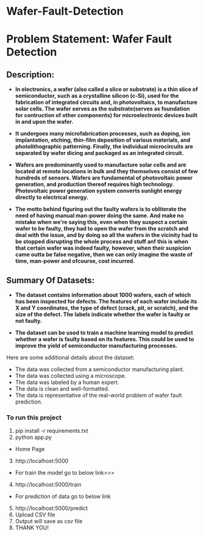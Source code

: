 # Wafer-Fault-Detection

# **Problem Statement:** Wafer Fault Detection

## **Description:**

* **In electronics, a **wafer** (also called a slice or substrate) is a thin slice of semiconductor, such as a crystalline silicon (c-Si), used for the fabrication of integrated circuits and, in photovoltaics, to manufacture solar cells. The wafer serves as the substrate(serves as foundation for contruction of other components) for microelectronic devices built in and upon the wafer.**

* **It undergoes many microfabrication processes, such as doping, ion implantation, etching, thin-film deposition of various materials, and photolithographic patterning. Finally, the individual microcircuits are separated by wafer dicing and packaged as an integrated circuit.**

* **Wafers are predominantly used to manufacture solar cells and are located at remote locations in bulk and they themselves consist of few hundreds of sensors. Wafers are fundamental of photovoltaic power generation, and production thereof requires high technology. Photovoltaic power generation system converts sunlight energy directly to electrical energy.**

* **The motto behind figuring out the faulty wafers is to obliterate the need of having manual man-power doing the same. And make no mistake when we're saying this, even when they suspect a certain wafer to be faulty, they had to open the wafer from the scratch and deal with the issue, and by doing so all the wafers in the vicinity had to be stopped disrupting the whole process and stuff anf this is when that certain wafer was indeed faulty, however, when their suspicion came outta be false negative, then we can only imagine the waste of time, man-power and ofcourse, cost incurred.**


## Summary Of Datasets:

* **The dataset contains information about 1000 wafers, each of which has been inspected for defects. The features of each wafer include its X and Y coordinates, the type of defect (crack, pit, or scratch), and the size of the defect. The labels indicate whether the wafer is faulty or not faulty.**

* **The dataset can be used to train a machine learning model to predict whether a wafer is faulty based on its features. This could be used to improve the yield of semiconductor manufacturing processes.**

Here are some additional details about the dataset:

* The data was collected from a semiconductor manufacturing plant.
* The data was collected using a microscope.
* The data was labeled by a human expert.
* The data is clean and well-formatted.
* The data is representative of the real-world problem of wafer fault prediction.



### To run this project
1. pip install -r requirements.txt
2. python app.py
* Home Page
3. http://localhost:5000 
* For train the model go to below link>>>
4. http://localhost:5000/train  
* For prediction of data go to below link
5. http://localhost:5000/predict
6. Upload CSV file
7. Output will save as csv file
8. THANK YOU!
